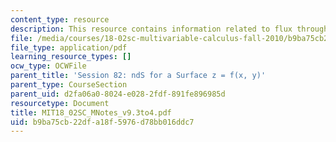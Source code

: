 ```yaml
---
content_type: resource
description: This resource contains information related to flux through general surfaces.
file: /media/courses/18-02sc-multivariable-calculus-fall-2010/b9ba75cb22dfa18f5976d78bb016ddc7_MIT18_02SC_MNotes_v9.3to4.pdf
file_type: application/pdf
learning_resource_types: []
ocw_type: OCWFile
parent_title: 'Session 82: ndS for a Surface z = f(x, y)'
parent_type: CourseSection
parent_uid: d2fa06a0-8024-e028-2fdf-891fe896985d
resourcetype: Document
title: MIT18_02SC_MNotes_v9.3to4.pdf
uid: b9ba75cb-22df-a18f-5976-d78bb016ddc7
---
```

